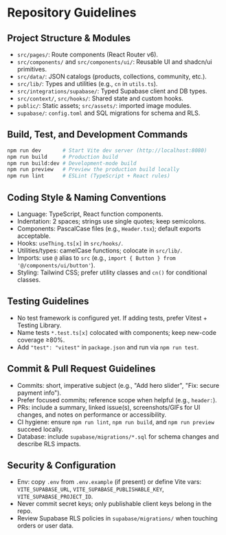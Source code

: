 # Repository Guidelines

## Project Structure & Modules
- `src/pages/`: Route components (React Router v6).
- `src/components/` and `src/components/ui/`: Reusable UI and shadcn/ui primitives.
- `src/data/`: JSON catalogs (products, collections, community, etc.).
- `src/lib/`: Types and utilities (e.g., `cn` in `utils.ts`).
- `src/integrations/supabase/`: Typed Supabase client and DB types.
- `src/context/`, `src/hooks/`: Shared state and custom hooks.
- `public/`: Static assets; `src/assets/`: imported image modules.
- `supabase/`: `config.toml` and SQL migrations for schema and RLS.

## Build, Test, and Development Commands
```bash
npm run dev       # Start Vite dev server (http://localhost:8080)
npm run build     # Production build
npm run build:dev # Development-mode build
npm run preview   # Preview the production build locally
npm run lint      # ESLint (TypeScript + React rules)
```

## Coding Style & Naming Conventions
- Language: TypeScript, React function components.
- Indentation: 2 spaces; strings use single quotes; keep semicolons.
- Components: PascalCase files (e.g., `Header.tsx`); default exports acceptable.
- Hooks: `useThing.ts[x]` in `src/hooks/`.
- Utilities/types: camelCase functions; colocate in `src/lib/`.
- Imports: use `@` alias to `src` (e.g., `import { Button } from '@/components/ui/button'`).
- Styling: Tailwind CSS; prefer utility classes and `cn()` for conditional classes.

## Testing Guidelines
- No test framework is configured yet. If adding tests, prefer Vitest + Testing Library.
- Name tests `*.test.ts[x]` colocated with components; keep new-code coverage ≥80%.
- Add `"test": "vitest"` in `package.json` and run via `npm run test`.

## Commit & Pull Request Guidelines
- Commits: short, imperative subject (e.g., "Add hero slider", "Fix: secure payment info").
- Prefer focused commits; reference scope when helpful (e.g., `header:`).
- PRs: include a summary, linked issue(s), screenshots/GIFs for UI changes, and notes on performance or accessibility.
- CI hygiene: ensure `npm run lint`, `npm run build`, and `npm run preview` succeed locally.
- Database: include `supabase/migrations/*.sql` for schema changes and describe RLS impacts.

## Security & Configuration
- Env: copy `.env` from `.env.example` (if present) or define Vite vars: `VITE_SUPABASE_URL`, `VITE_SUPABASE_PUBLISHABLE_KEY`, `VITE_SUPABASE_PROJECT_ID`.
- Never commit secret keys; only publishable client keys belong in the repo.
- Review Supabase RLS policies in `supabase/migrations/` when touching orders or user data.
